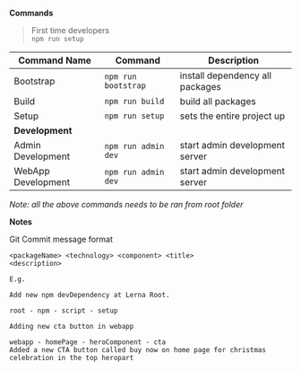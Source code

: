 **Commands**

> First time developers  
> `npm run setup`

| Command Name       | Command             | Description                     |
| ------------------ | ------------------- | ------------------------------- |
| Bootstrap          | `npm run bootstrap` | install dependency all packages |
| Build              | `npm run build`     | build all packages              |
| Setup              | `npm run setup`     | sets the entire project up      |
| **Development**                                                            |
| Admin Development  | `npm run admin dev` | start admin development server  |
| WebApp Development | `npm run admin dev` | start admin development server  |

_Note: all the above commands needs to be ran from root folder_

**Notes**

Git Commit message format

```
<packageName> <technology> <component> <title>
<description>

E.g.

Add new npm devDependency at Lerna Root.

root - npm - script - setup

Adding new cta button in webapp

webapp - homePage - heroComponent - cta
Added a new CTA button called buy now on home page for christmas celebration in the top heropart
```
